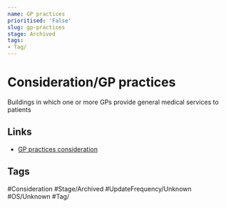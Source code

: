 ```yaml
---
name: GP practices
prioritised: 'False'
slug: gp-practices
stage: Archived
tags:
- Tag/
---
```


# Consideration/GP practices

Buildings in which one or more GPs provide general medical services to patients

## Links

* [GP practices consideration](https://design.planning.data.gov.uk/planning-consideration/gp-practices)

## Tags

#Consideration #Stage/Archived #UpdateFrequency/Unknown #OS/Unknown #Tag/